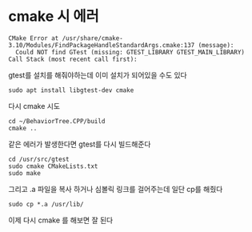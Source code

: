# cmake 시 에러
```
CMake Error at /usr/share/cmake-3.10/Modules/FindPackageHandleStandardArgs.cmake:137 (message):
  Could NOT find GTest (missing: GTEST_LIBRARY GTEST_MAIN_LIBRARY)
Call Stack (most recent call first):
```

gtest를 설치를 해줘야하는데 이미 설치가 되어있을 수도 있다 
```
sudo apt install libgtest-dev cmake
```

다시 cmake 시도
```
cd ~/BehaviorTree.CPP/build
cmake ..
```

같은 에러가 발생한다면 gtest를 다시 빌드해준다 
```
cd /usr/src/gtest
sudo cmake CMakeLists.txt
sudo make
```
그리고 .a 파일을 복사 하거나 심볼릭 링크를 걸어주는데 일단 cp를 해줬다 
```
sudo cp *.a /usr/lib/
```

이제 다시 cmake 를 해보면 잘 된다 


